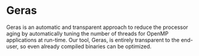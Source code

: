 # Geras
Geras is an automatic and transparent approach to reduce the processor aging by automatically tuning the number of threads for OpenMP applications at run-time. Our tool, Geras, is entirely transparent to the end-user, so even already compiled binaries can be optimized.
